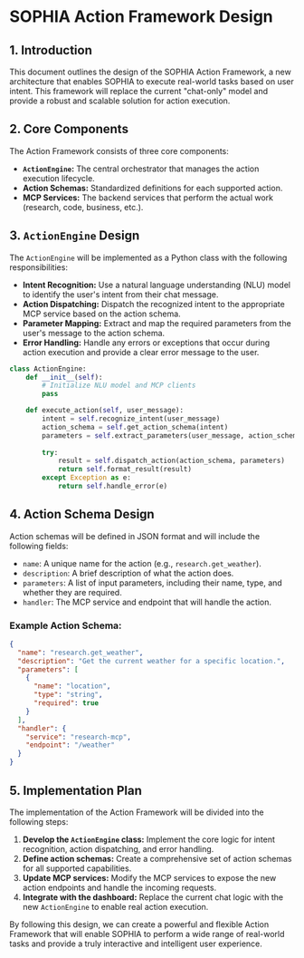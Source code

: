 # SOPHIA Action Framework Design

## 1. Introduction

This document outlines the design of the SOPHIA Action Framework, a new architecture that enables SOPHIA to execute real-world tasks based on user intent. This framework will replace the current "chat-only" model and provide a robust and scalable solution for action execution.

## 2. Core Components

The Action Framework consists of three core components:

*   **`ActionEngine`:** The central orchestrator that manages the action execution lifecycle.
*   **Action Schemas:** Standardized definitions for each supported action.
*   **MCP Services:** The backend services that perform the actual work (research, code, business, etc.).

## 3. `ActionEngine` Design

The `ActionEngine` will be implemented as a Python class with the following responsibilities:

*   **Intent Recognition:** Use a natural language understanding (NLU) model to identify the user's intent from their chat message.
*   **Action Dispatching:** Dispatch the recognized intent to the appropriate MCP service based on the action schema.
*   **Parameter Mapping:** Extract and map the required parameters from the user's message to the action schema.
*   **Error Handling:** Handle any errors or exceptions that occur during action execution and provide a clear error message to the user.

```python
class ActionEngine:
    def __init__(self):
        # Initialize NLU model and MCP clients
        pass

    def execute_action(self, user_message):
        intent = self.recognize_intent(user_message)
        action_schema = self.get_action_schema(intent)
        parameters = self.extract_parameters(user_message, action_schema)
        
        try:
            result = self.dispatch_action(action_schema, parameters)
            return self.format_result(result)
        except Exception as e:
            return self.handle_error(e)
```

## 4. Action Schema Design

Action schemas will be defined in JSON format and will include the following fields:

*   `name`: A unique name for the action (e.g., `research.get_weather`).
*   `description`: A brief description of what the action does.
*   `parameters`: A list of input parameters, including their name, type, and whether they are required.
*   `handler`: The MCP service and endpoint that will handle the action.

### Example Action Schema:

```json
{
  "name": "research.get_weather",
  "description": "Get the current weather for a specific location.",
  "parameters": [
    {
      "name": "location",
      "type": "string",
      "required": true
    }
  ],
  "handler": {
    "service": "research-mcp",
    "endpoint": "/weather"
  }
}
```

## 5. Implementation Plan

The implementation of the Action Framework will be divided into the following steps:

1.  **Develop the `ActionEngine` class:** Implement the core logic for intent recognition, action dispatching, and error handling.
2.  **Define action schemas:** Create a comprehensive set of action schemas for all supported capabilities.
3.  **Update MCP services:** Modify the MCP services to expose the new action endpoints and handle the incoming requests.
4.  **Integrate with the dashboard:** Replace the current chat logic with the new `ActionEngine` to enable real action execution.

By following this design, we can create a powerful and flexible Action Framework that will enable SOPHIA to perform a wide range of real-world tasks and provide a truly interactive and intelligent user experience.


